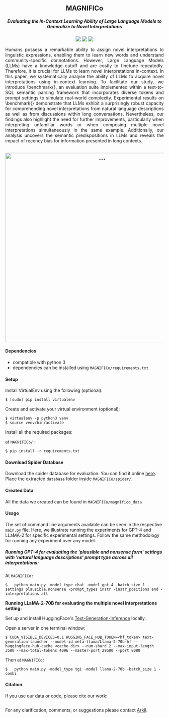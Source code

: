<h2 align="center">
  MAGNIFICo
</h2>
<h5 align="center">Evaluating the In-Context Learning Ability of Large Language Models to Generalize to Novel Interpretations</h5>

<p align="center">
  <a href="https://2023.emnlp.org/"><img src="https://img.shields.io/badge/EMNLP-2023-blue"></a>
  <a href=""><img src="http://img.shields.io/badge/Paper-PDF-red.svg"></a>
  <a href="https://github.com/McGill-NLP/MAGNIFICo/blob/main/LICENSE">
    <img src="https://img.shields.io/badge/License-MIT-green">
  </a>
</p>

<p style="text-align: justify;">
Humans possess a remarkable ability to assign novel interpretations to linguistic expressions, enabling them to learn new words and understand community-specific connotations. However, Large Language Models (LLMs) have a knowledge cutoff and are costly to finetune repeatedly. Therefore, it is crucial for LLMs to learn novel interpretations in-context. In this paper, we systematically analyse the ability of LLMs to acquire novel interpretations using in-context learning. To facilitate our study, we introduce \benchmark{}, an evaluation suite implemented within a text-to-SQL semantic parsing framework that incorporates diverse tokens and prompt settings to simulate real-world complexity. Experimental results on \benchmark{} demonstrate that LLMs exhibit a surprisingly robust capacity for comprehending novel interpretations from natural language descriptions as well as from discussions within long conversations. Nevertheless, our findings also highlight the need for further improvements, particularly when interpreting unfamiliar words or when composing multiple novel interpretations simultaneously in the same example. Additionally, our analysis uncovers the semantic predispositions in LLMs and reveals the impact of recency bias for information presented in long contexts.
</p>
<h2 align="center">
  <img align="center"  src="images/Fig1.pdf" alt="..." width="600">
</h2>




#### Dependencies

- compatible with python 3
- dependencies can be installed using `MAGNIFICo/requirements.txt`

#### Setup

Install VirtualEnv using the following (optional):

```shell
$ [sudo] pip install virtualenv
```

Create and activate your virtual environment (optional):

```shell
$ virtualenv -p python3 venv
$ source venv/bin/activate
```

Install all the required packages:

at `MAGNIFICo/:`

```shell
$ pip install -r requirements.txt
```

#### Download Spider Database

Download the spider database for evaluation. You can find it online [here](https://drive.google.com/file/d/1Gb4ezwuYWi38maCBZAAyxet2JVCpqDQW/view?usp=sharing). Place the extracted `database` folder inside `MAGNIFICo/spider/`.

#### Created Data

All the data we created can be found in `MAGNIFICo/magnifico_data`

#### Usage

The set of command line arguments available can be seen in the respective `main.py` file. Here, we illustrate running the experiments for GPT-4 and LLaMA-2 for specific experimental settings. Follow the same methodology for running any experiment over any model.



##### Running GPT-4 for evaluating the 'plausible and nonsense form' settings with 'natural language descriptions' prompt type across all interpretations:

At `MAGNIFICo:`

```shell
$	python main.py -model_type chat -model gpt-4 -batch_size 1 -settings plausible,nonsense -prompt_types instr -instr_positions end -interpretations all
```



**Running LLaMA-2-70B for evaluating the multiple novel interpretations setting:**

Set up and install HuggingFace's [Text-Generation-Inference](https://github.com/huggingface/text-generation-inference) locally.

Open a server in one terminal window:

```shell
$ CUDA_VISIBLE_DEVICES=0,1 HUGGING_FACE_HUB_TOKEN=<hf_token> text-generation-launcher --model-id meta-llama/Llama-2-70b-hf --huggingface-hub-cache <cache_dir> --num-shard 2 --max-input-length 3500 --max-total-tokens 4096 --master-port 29500 --port 8080
```

Then at `MAGNIFICo:`

```shell
$	python main.py -model_type tgi -model llama-2-70b -batch_size 1 -combi
```

#### Citation

If you use our data or code, please cite our work:

```

```

For any clarification, comments, or suggestions please contact [Arkil](http://arkilpatel.github.io/).
